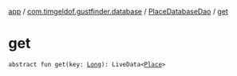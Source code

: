[app](../../index.md) / [com.timgeldof.gustfinder.database](../index.md) / [PlaceDatabaseDao](index.md) / [get](./get.md)

# get

`abstract fun get(key: `[`Long`](https://kotlinlang.org/api/latest/jvm/stdlib/kotlin/-long/index.html)`): LiveData<`[`Place`](../-place/index.md)`>`